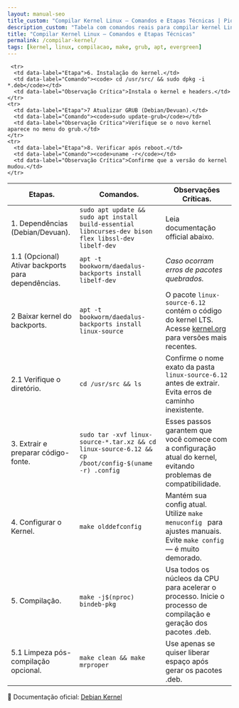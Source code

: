 ```yaml
---
layout: manual-seo
title_custom: "Compilar Kernel Linux — Comandos e Etapas Técnicas | Piolinux"
description_custom: "Tabela com comandos reais para compilar kernel Linux: dependências, configuração, make -j$(nproc), instalação e atualização do GRUB."
title: "Compilar Kernel Linux — Comandos e Etapas Técnicas"
permalink: /compilar-kernel/
tags: [kernel, linux, compilacao, make, grub, apt, evergreen]
---
```








<section class="post-content">

<table class="evergreen-table">
  <thead>
    <tr>
      <th>Etapas.</th>
      <th>Comandos.</th>
      <th>Observações Críticas.</th>
    </tr>
  </thead>
  <tbody>
    <tr>
      <td data-label="Etapa">1. Dependências (Debian/Devuan).</td>
      <td data-label="Comando"><code>sudo apt update && sudo apt install build-essential libncurses-dev bison flex libssl-dev libelf-dev</code></td>
      <td data-label="Observação Crítica">Leia documentação official abaixo.</td>
    </tr>
    <tr>
      <td data-label="Etapa">1.1 (Opcional) Ativar backports para dependências.</td>
      <td data-label="Comando"><code>apt -t bookworm/daedalus-backports install libelf-dev</code></td>
     <td data-label="Observação Crítica"><em>Caso ocorram erros de pacotes quebrados.</em></td>
    </tr>
    <tr>
      <td data-label="Etapa">2 Baixar kernel do backports.</td>
      <td data-label="Comando"><code>apt -t bookworm/daedalus-backports install linux-source</code></td>
      <td data-label="Observação Crítica">O pacote <code>linux-source-6.12</code> contém o código do kernel LTS. Acesse <a href="https://kernel.org" target="_blank">kernel.org</a> para versões mais recentes.</td>
    </tr>
    <tr>
      <td data-label="Etapa">2.1 Verifique o diretório.</td>
      <td data-label="Comando"><code>cd /usr/src && ls</code></td>
      <td data-label="Observação Crítica">Confirme o nome exato da pasta <code>linux-source-6.12 </code> antes de extrair. Evita erros de caminho inexistente.</td>
    </tr>
    <tr>
      <td data-label="Etapa">3. Extrair e preparar código-fonte.</td>
      <td data-label="Comando"><code>sudo tar -xvf linux-source-*.tar.xz && cd linux-source-6.12 && cp /boot/config-$(uname -r) .config</code></td>
      <td data-label="Observação Crítica">Esses passos garantem que você comece com a configuração atual do kernel, evitando problemas de compatibilidade.</td>
    </tr>
    <tr>
      <td data-label="Etapa">4. Configurar o Kernel.</td>
      <td data-label="Comando"><code>make olddefconfig</code></td>
      <td data-label="Observação Crítica">Mantém sua config atual. Utilize <code>make menuconfig </code> para ajustes manuais. Evite <code>make config</code> — é muito demorado.</td>
    </tr>
    <tr>
      <td data-label="Etapa">5. Compilação.</td>
      <td data-label="Comando"><code>make -j$(nproc) bindeb-pkg</code></td>
      <td data-label="Observação Crítica">Usa todos os núcleos da CPU para acelerar o processo. Inicie o processo de compilação e geração dos pacotes .deb.
 </td>
    </tr>
<tr>
  <td data-label="Etapa">5.1 Limpeza pós-compilação opcional.</td>
  <td data-label="Comando"><code>make clean && make mrproper</code></td>
  <td data-label="Observação Crítica">Use apenas se quiser liberar espaço após gerar os pacotes .deb.</td>
</tr>

    
     <tr>
      <td data-label="Etapa">6. Instalação do kernel.</td>
      <td data-label="Comando"><code> cd /usr/src/ && sudo dpkg -i *.deb</code></td>
      <td data-label="Observação Crítica">Instala o kernel e headers.</td>
    </tr>
    <tr>
      <td data-label="Etapa">7 Atualizar GRUB (Debian/Devuan).</td>
      <td data-label="Comando"><code>sudo update-grub</code></td>
      <td data-label="Observação Crítica">Verifique se o novo kernel aparece no menu do grub.</td>
    </tr>
    <tr>
      <td data-label="Etapa">8. Verificar após reboot.</td>
      <td data-label="Comando"><code>uname -r</code></td>
      <td data-label="Observação Crítica">Confirme que a versão do kernel mudou.</td>
    </tr>
  </tbody>
</table>

<p>📘 Documentação oficial: <a href="https://kernel-team.pages.debian.net/kernel-handbook/ch-common-tasks.html#s-kernel-org-package" target="_blank">Debian Kernel</a></p>

</section>







